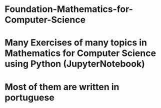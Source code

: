 # Foundation-Mathematics-for-Computer-Science
# Many Exercises of many topics in Mathematics for Computer Science using Python (JupyterNotebook)
# Most of them are written in portuguese

